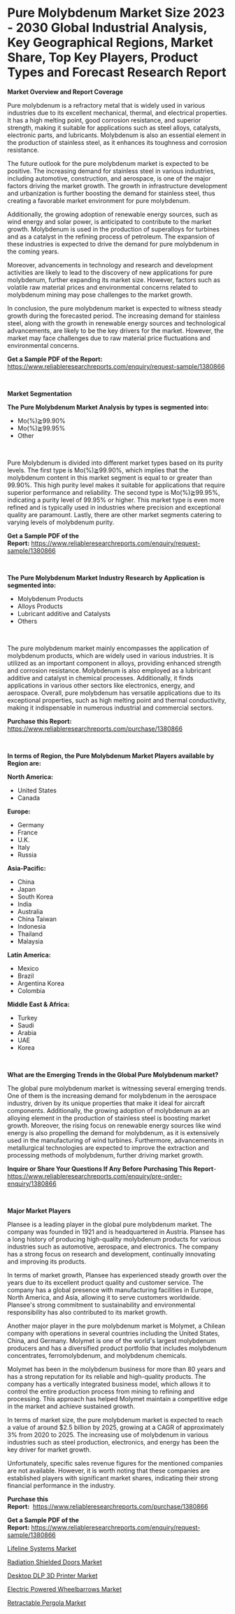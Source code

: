 <p><h1>Pure Molybdenum Market Size 2023 - 2030 Global Industrial Analysis, Key Geographical Regions, Market Share, Top Key Players, Product Types and Forecast Research Report</h1></p><p><strong>Market Overview and Report Coverage</strong></p>
<p><p>Pure molybdenum is a refractory metal that is widely used in various industries due to its excellent mechanical, thermal, and electrical properties. It has a high melting point, good corrosion resistance, and superior strength, making it suitable for applications such as steel alloys, catalysts, electronic parts, and lubricants. Molybdenum is also an essential element in the production of stainless steel, as it enhances its toughness and corrosion resistance.</p><p>The future outlook for the pure molybdenum market is expected to be positive. The increasing demand for stainless steel in various industries, including automotive, construction, and aerospace, is one of the major factors driving the market growth. The growth in infrastructure development and urbanization is further boosting the demand for stainless steel, thus creating a favorable market environment for pure molybdenum.</p><p>Additionally, the growing adoption of renewable energy sources, such as wind energy and solar power, is anticipated to contribute to the market growth. Molybdenum is used in the production of superalloys for turbines and as a catalyst in the refining process of petroleum. The expansion of these industries is expected to drive the demand for pure molybdenum in the coming years.</p><p>Moreover, advancements in technology and research and development activities are likely to lead to the discovery of new applications for pure molybdenum, further expanding its market size. However, factors such as volatile raw material prices and environmental concerns related to molybdenum mining may pose challenges to the market growth.</p><p>In conclusion, the pure molybdenum market is expected to witness steady growth during the forecasted period. The increasing demand for stainless steel, along with the growth in renewable energy sources and technological advancements, are likely to be the key drivers for the market. However, the market may face challenges due to raw material price fluctuations and environmental concerns.</p></p>
<p><strong>Get a Sample PDF of the Report:</strong> <a href="https://www.reliableresearchreports.com/enquiry/request-sample/1380866">https://www.reliableresearchreports.com/enquiry/request-sample/1380866</a></p>
<p>&nbsp;</p>
<p><strong>Market Segmentation</strong></p>
<p><strong>The Pure Molybdenum Market Analysis by types is segmented into:</strong></p>
<p><ul><li>Mo(%)≧99.90%</li><li>Mo(%)≧99.95%</li><li>Other</li></ul></p>
<p>&nbsp;</p>
<p><p>Pure Molybdenum is divided into different market types based on its purity levels. The first type is Mo(%)≧99.90%, which implies that the molybdenum content in this market segment is equal to or greater than 99.90%. This high purity level makes it suitable for applications that require superior performance and reliability. The second type is Mo(%)≧99.95%, indicating a purity level of 99.95% or higher. This market type is even more refined and is typically used in industries where precision and exceptional quality are paramount. Lastly, there are other market segments catering to varying levels of molybdenum purity.</p></p>
<p><strong>Get a Sample PDF of the Report:</strong>&nbsp;<a href="https://www.reliableresearchreports.com/enquiry/request-sample/1380866">https://www.reliableresearchreports.com/enquiry/request-sample/1380866</a></p>
<p>&nbsp;</p>
<p><strong>The Pure Molybdenum Market Industry Research by Application is segmented into:</strong></p>
<p><ul><li>Molybdenum Products</li><li>Alloys Products</li><li>Lubricant additive and Catalysts</li><li>Others</li></ul></p>
<p>&nbsp;</p>
<p><p>The pure molybdenum market mainly encompasses the application of molybdenum products, which are widely used in various industries. It is utilized as an important component in alloys, providing enhanced strength and corrosion resistance. Molybdenum is also employed as a lubricant additive and catalyst in chemical processes. Additionally, it finds applications in various other sectors like electronics, energy, and aerospace. Overall, pure molybdenum has versatile applications due to its exceptional properties, such as high melting point and thermal conductivity, making it indispensable in numerous industrial and commercial sectors.</p></p>
<p><strong>Purchase this Report:</strong>&nbsp; <a href="https://www.reliableresearchreports.com/purchase/1380866">https://www.reliableresearchreports.com/purchase/1380866</a></p>
<p>&nbsp;</p>
<p><strong>In terms of Region, the Pure Molybdenum Market Players available by Region are:</strong></p>
<p>
    <p> <strong> North America: </strong>
        <ul>
            <li>United States</li>
            <li>Canada</li>
        </ul>
        </p> 
    <p> <strong> Europe: </strong>
        <ul>
            <li>Germany</li>
            <li>France</li>
            <li>U.K.</li>
            <li>Italy</li>
            <li>Russia</li>
        </ul>
        </p> 
    <p> <strong> Asia-Pacific: </strong>
        <ul>
            <li>China</li>
            <li>Japan</li>
            <li>South Korea</li>
            <li>India</li>
            <li>Australia</li>
            <li>China Taiwan</li>
            <li>Indonesia</li>
            <li>Thailand</li>
            <li>Malaysia</li>
        </ul>
        </p> 
    <p> <strong> Latin America: </strong>
        <ul>
            <li>Mexico</li>
            <li>Brazil</li>
            <li>Argentina Korea</li>
            <li>Colombia</li>
        </ul>
        </p> 
    <p> <strong> Middle East & Africa: </strong>
        <ul>
            <li>Turkey</li>
            <li>Saudi</li>
            <li>Arabia</li>
            <li>UAE</li>
            <li>Korea</li>
        </ul>
    </p>
    </p>
<p>&nbsp;</p>
<p><strong>What are the Emerging Trends in the Global Pure Molybdenum market?</strong></p>
<p><p>The global pure molybdenum market is witnessing several emerging trends. One of them is the increasing demand for molybdenum in the aerospace industry, driven by its unique properties that make it ideal for aircraft components. Additionally, the growing adoption of molybdenum as an alloying element in the production of stainless steel is boosting market growth. Moreover, the rising focus on renewable energy sources like wind energy is also propelling the demand for molybdenum, as it is extensively used in the manufacturing of wind turbines. Furthermore, advancements in metallurgical technologies are expected to improve the extraction and processing methods of molybdenum, further driving market growth.</p></p>
<p><strong>Inquire or Share Your Questions If Any Before Purchasing This Report</strong>- <a href="https://www.reliableresearchreports.com/enquiry/pre-order-enquiry/1380866">https://www.reliableresearchreports.com/enquiry/pre-order-enquiry/1380866</a></p>
<p>&nbsp;</p>
<p><strong>Major Market Players</strong></p>
<p><p>Plansee is a leading player in the global pure molybdenum market. The company was founded in 1921 and is headquartered in Austria. Plansee has a long history of producing high-quality molybdenum products for various industries such as automotive, aerospace, and electronics. The company has a strong focus on research and development, continually innovating and improving its products.</p><p>In terms of market growth, Plansee has experienced steady growth over the years due to its excellent product quality and customer service. The company has a global presence with manufacturing facilities in Europe, North America, and Asia, allowing it to serve customers worldwide. Plansee's strong commitment to sustainability and environmental responsibility has also contributed to its market growth.</p><p>Another major player in the pure molybdenum market is Molymet, a Chilean company with operations in several countries including the United States, China, and Germany. Molymet is one of the world's largest molybdenum producers and has a diversified product portfolio that includes molybdenum concentrates, ferromolybdenum, and molybdenum chemicals.</p><p>Molymet has been in the molybdenum business for more than 80 years and has a strong reputation for its reliable and high-quality products. The company has a vertically integrated business model, which allows it to control the entire production process from mining to refining and processing. This approach has helped Molymet maintain a competitive edge in the market and achieve sustained growth.</p><p>In terms of market size, the pure molybdenum market is expected to reach a value of around $2.5 billion by 2025, growing at a CAGR of approximately 3% from 2020 to 2025. The increasing use of molybdenum in various industries such as steel production, electronics, and energy has been the key driver for market growth.</p><p>Unfortunately, specific sales revenue figures for the mentioned companies are not available. However, it is worth noting that these companies are established players with significant market shares, indicating their strong financial performance in the industry.</p></p>
<p><strong>Purchase this Report:</strong>&nbsp;&nbsp;<a href="https://www.reliableresearchreports.com/purchase/1380866">https://www.reliableresearchreports.com/purchase/1380866</a></p>
<p></p>
<p><strong>Get a Sample PDF of the Report:</strong>&nbsp;<a href="https://www.reliableresearchreports.com/enquiry/request-sample/1380866">https://www.reliableresearchreports.com/enquiry/request-sample/1380866</a></p>
<p><p><a href="https://medium.com/@prakrishnarp23/lifeline-systems-market-size-and-market-trends-complete-industry-overview-2023-to-2030-4817eb2288c6">Lifeline Systems Market</a></p><p><a href="https://medium.com/@reportmines/radiation-shielded-doors-market-furnishes-information-on-market-share-market-trends-and-market-af8e5ec1d943">Radiation Shielded Doors Market</a></p><p><a href="https://medium.com/@the.strong.zer0/decoding-desktop-dlp-3d-printer-market-metrics-market-share-trends-and-growth-patterns-861f5b6052c0">Desktop DLP 3D Printer Market</a></p><p><a href="https://medium.com/@viksingh034/electric-powered-wheelbarrows-market-size-cagr-trends-2024-2030-41e82c875c05">Electric Powered Wheelbarrows Market</a></p><p><a href="https://medium.com/@humanhydrohq/retractable-pergola-market-report-reveals-the-latest-trends-and-growth-opportunities-of-this-market-b3e25f864657">Retractable Pergola Market</a></p></p>